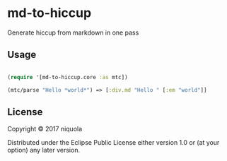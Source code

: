 # md-to-hiccup

Generate hiccup from markdown in one pass

## Usage

```clj

(require '[md-to-hiccup.core :as mtc])

(mtc/parse "Hello *world*") => [:div.md "Hello " [:em "world"]]

```

## License

Copyright © 2017 niquola

Distributed under the Eclipse Public License either version 1.0 or (at
your option) any later version.
